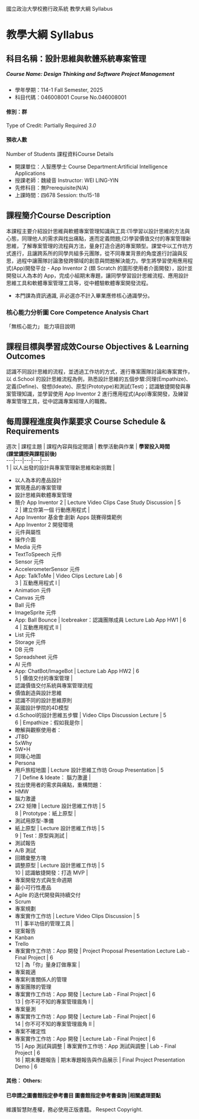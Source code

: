 國立政治大學校務行政系統 教學大綱 Syllabus
# 教學大綱 Syllabus
##  科目名稱：設計思維與軟體系統專案管理
#####  Course Name: Design Thinking and Software Project Management
  * 學年學期：114-1 Fall Semester, 2025 
  * 科目代碼：046008001 Course No.046008001
#### 修別：群
Type of Credit: Partially Required 
_3.0_
#### 預收人數
Number of Students
課程資料Course Details
  * 開課單位：人智應學士 Course Department:Artificial Intelligence Applications 
  * 授課老師：魏綾音 Instructor: WEI LING-YIN 
  * 先修科目：無Prerequisite(N/A)
  * 上課時間：四678 Session: thu15-18
##  課程簡介Course Description
本課程主要介紹設計思維與軟體專案管理知識與工具:(1)學習以設計思維的方法與心態，同理他人的需求與找出痛點，進而定義問題;(2)學習價值交付的專案管理新思維，了解專案管理的流程與方法，量身打造合適的專案類型。課堂中以工作坊方式進行，且讓跨系所的同學共組多元團隊，從不同專業背景的角度進行討論與反思，過程中讓團隊討論激發跨領域的創意與問題解決能力。學生將學習使用應用程式(App)開發平台 - App Inventor 2 (類 Scratch 的圖形使用者介面開發），設計並開發以人為本的 App，完成小組期末專題，讓同學學習設計思維流程、應用設計思維工具和軟體專案管理工具等，從中體驗軟體專案開發流程。
* 本門課為資訊通識, 非必選亦不計入畢業應修核心通識學分。
###  核心能力分析圖 Core Competence Analysis Chart
「無核心能力」 
能力項目說明
##  課程目標與學習成效Course Objectives & Learning Outcomes 
認識不同設計思維的流程，並透過工作坊的方式，進行專案團隊討論和專案實作，以 d.School 的設計思維流程為例，熟悉設計思維的五個步驟:同理(Empathize)、定義(Define)、發想(Ideate)、原型(Prototype)和測試(Test)；認識敏捷開發與專案管理知識，並學習使用 App Inventor 2 進行應用程式(App)專案開發，及練習專案管理工具，從中認識專案經理人的職務。
##  每周課程進度與作業要求 Course Schedule & Requirements
週次 |  課程主題 |  課程內容與指定閱讀 |  教學活動與作業 | **學習投入時間  
(課堂講授與課程前後)**  
---|---|---|---|---  
1 |  以人出發的設計與專案管理新思維和新挑戰 | 
  * 以人為本的產品設計
  * 實現產品的專案管理
  * 設計思維與軟體專案管理
  * 簡介 App Inventor 2 
|  Lecture Video Clips  Case Study  Discussion | 5  
2 |  建立你第一個 行動應用程式 | 
  * App Inventor 基金會:創新 Apps 競賽得獎範例
  * App Inventor 2 開發環境
  * 元件與屬性
  * 操作介面
  * Media 元件
  * TextToSpeech 元件
  * Sensor 元件
  * AccelerometerSensor 元件
  * App: TalkToMe 
|  Video Clips Lecture Lab | 6  
3 |  互動應用程式 I | 
  * Animation 元件
  * Canvas 元件
  * Ball 元件
  * ImageSprite 元件
  * App: Ball Bounce 
|  Icebreaker：認識團隊成員 Lecture Lab App HW1 | 6  
4 |  互動應用程式 II | 
  * List 元件
  * Storage 元件
  * DB 元件
  * Spreadsheet 元件
  * AI 元件
  * App: ChatBot/ImageBot 
|  Lecture Lab App HW2 | 6  
5 |  價值交付的專案管理 | 
  * 認識價值交付系統與專案管理流程
  * 價值創造與設計思維
  * 認識不同的設計思維原則
  * 英國設計學院的4D模型
  * d.School的設計思維五步驟
|  Video Clips Discussion Lecture | 5  
6 |  Empathize：假如我是你 | 
  * 瞭解與觀察使用者：
  * JTBD
  * 5xWhy
  * 5W+H
  * 同理心地圖
  * Persona
  * 用戶旅程地圖
|  Lecture 設計思維工作坊 Group Presentation | 5  
7 |  Define & Ideate： 腦力激盪 | 
  * 找出使用者的需求與痛點，重構問題：
  * HMW
  * 腦力激盪
  * 2X2 矩陣
|  Lecture 設計思維工作坊 | 5  
8 |  Prototype：紙上原型 | 
  * 測試用原型-準備
  * 紙上原型
|  Lecture 設計思維工作坊 | 5  
9 |  Test：原型與測試 | 
  * 測試報告
  * A/B 測試
  * 回饋彙整方塊
  * 調整原型
|  Lecture 設計思維工作坊 | 5  
10 |  認識敏捷開發：打造 MVP | 
  * 專案開發方式與生命週期
  * 最小可行性產品
  * Agile 的迭代開發與持續交付
  * Scrum 
  * 專案規劃
  * 專案實作工作坊
|  Lecture Video Clips Discussion | 5  
11 |  事半功倍的管理工具 | 
  * 提案報告
  * Kanban 
  * Trello
  * 專案實作工作坊：App 開發
|  Project Proposal Presentation Lecture Lab - Final Project | 6  
12 |  為「你」量身訂做專案 | 
  * 專案裁適
  * 專案利害關係人的管理
  * 專案團隊的管理
  * 專案實作工作坊：App 開發
|  Lecture Lab - Final Project | 6  
13 |  你不可不知的專案管理眉角 I | 
  * 專案量測
  * 專案實作工作坊：App 開發
|  Lecture Lab - Final Project | 6  
14 |  你不可不知的專案管理眉角 II | 
  * 專案不確定性
  * 專案實作工作坊：App 開發
|  Lecture Lab - Final Project | 6  
15 |  App 測試與調整 |  專案實作工作坊：App 測試與調整 |  Lab - Final Project | 6  
16 |  期末專題報告 |  期末專題報告與作品展示 |  Final Project Presentation  Demo | 6  
####  其他： Others:
####  已申請之圖書館指定參考書目  圖書館指定參考書查詢 |相關處理要點
維護智慧財產權，務必使用正版書籍。 Respect Copyright.